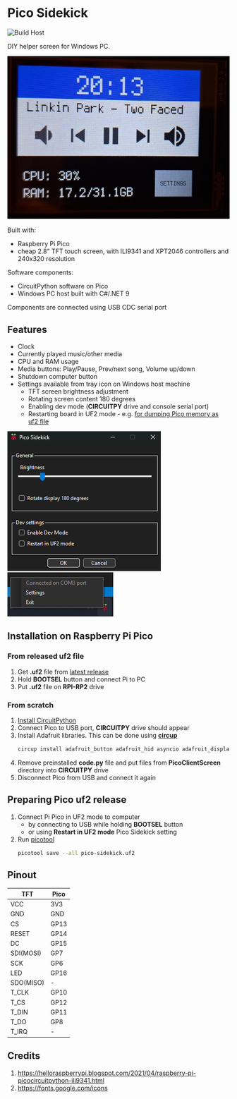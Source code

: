 # Pico Sidekick

![Build Host](https://github.com/kamszyc/PicoSidekick/actions/workflows/build-host-and-release.yml/badge.svg)

DIY helper screen for Windows PC.

![Sidekick photo](images/sidekick.jpg)

Built with:
- Raspberry Pi Pico
- cheap 2.8" TFT touch screen, with ILI9341 and XPT2046 controllers and 240x320 resolution

Software components:
- CircuitPython software on Pico
- Windows PC host built with C#/.NET 9

Components are connected using USB CDC serial port

## Features
- Clock
- Currently played music/other media
- CPU and RAM usage
- Media buttons: Play/Pause, Prev/next song, Volume up/down
- Shutdown computer button
- Settings available from tray icon on Windows host machine
    - TFT screen brightness adjustment
    - Rotating screen content 180 degrees
    - Enabling dev mode (**CIRCUITPY** drive and console serial port)
    - Restarting board in UF2 mode - e.g. [for dumping Pico memory as uf2 file](#preparing-pico-uf2-release)


![Settings](images/settings.png) \
![Context menu](images/context_menu.png)

## Installation on Raspberry Pi Pico

### From released uf2 file
1. Get **.uf2** file from [latest release](https://github.com/kamszyc/PicoSidekick/releases/latest)
2. Hold **BOOTSEL** button and connect Pi to PC
3. Put **.uf2** file on **RPI-RP2** drive

### From scratch
1. [Install CircuitPython](https://learn.adafruit.com/getting-started-with-raspberry-pi-pico-circuitpython/circuitpython)
2. Connect Pico to USB port, **CIRCUITPY** drive should appear
3. Install Adafruit libraries. This can be done using [**circup**](https://github.com/adafruit/circup)
   ```bash
   circup install adafruit_button adafruit_hid asyncio adafruit_display_text adafruit_ili9341 adafruit_displayio_layout
   ```
4. Remove preinstalled **code.py** file and put files from **PicoClientScreen** directory into **CIRCUITPY** drive
5. Disconnect Pico from USB and connect it again

## Preparing Pico uf2 release
1. Connect Pi Pico in UF2 mode to computer
    - by connecting to USB while holding **BOOTSEL** button
    - or using **Restart in UF2 mode** Pico Sidekick setting
2. Run [picotool](https://github.com/raspberrypi/picotool)
   ```bash
   picotool save --all pico-sidekick.uf2
   ```

## Pinout

| **TFT**   | **Pico** |
|-----------|----------|
| VCC       | 3V3      |
| GND       | GND      |
| CS        | GP13     |
| RESET     | GP14     |
| DC        | GP15     |
| SDI(MOSI) | GP7      |
| SCK       | GP6      |
| LED       | GP16     |
| SDO(MISO) | -        |
| T_CLK     | GP10     |
| T_CS      | GP12     |
| T_DIN     | GP11     |
| T_DO      | GP8      |
| T_IRQ     | -        |

## Credits
1. https://helloraspberrypi.blogspot.com/2021/04/raspberry-pi-picocircuitpython-ili9341.html
2. https://fonts.google.com/icons
